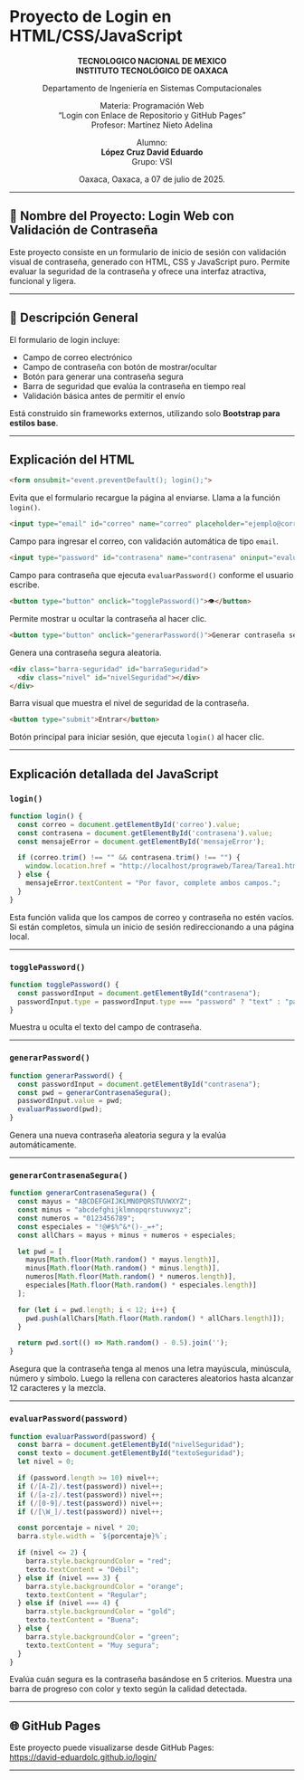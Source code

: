 
# Proyecto de Login en HTML/CSS/JavaScript

<div align="center">

**TECNOLOGICO NACIONAL DE MEXICO**  
**INSTITUTO TECNOLÓGICO DE OAXACA**

Departamento de Ingeniería en Sistemas Computacionales  

Materia: Programación Web  
“Login con Enlace de Repositorio y GitHub Pages”  
Profesor: Martínez Nieto Adelina  

Alumno:  
**López Cruz David Eduardo**  
Grupo: VSI  

Oaxaca, Oaxaca, a 07 de julio de 2025.

</div>

---

## 🔐 Nombre del Proyecto: Login Web con Validación de Contraseña

Este proyecto consiste en un formulario de inicio de sesión con validación visual de contraseña, generado con HTML, CSS y JavaScript puro. Permite evaluar la seguridad de la contraseña y ofrece una interfaz atractiva, funcional y ligera.

---

## 📄 Descripción General

El formulario de login incluye:

- Campo de correo electrónico
- Campo de contraseña con botón de mostrar/ocultar
- Botón para generar una contraseña segura
- Barra de seguridad que evalúa la contraseña en tiempo real
- Validación básica antes de permitir el envío

Está construido sin frameworks externos, utilizando solo **Bootstrap para estilos base**.

---

##  Explicación del HTML

```html
<form onsubmit="event.preventDefault(); login();">
```
Evita que el formulario recargue la página al enviarse. Llama a la función `login()`.

```html
<input type="email" id="correo" name="correo" placeholder="ejemplo@correo.com" required>
```
Campo para ingresar el correo, con validación automática de tipo `email`.

```html
<input type="password" id="contrasena" name="contrasena" oninput="evaluarPassword(this.value)" required />
```
Campo para contraseña que ejecuta `evaluarPassword()` conforme el usuario escribe.

```html
<button type="button" onclick="togglePassword()">👁️</button>
```
Permite mostrar u ocultar la contraseña al hacer clic.

```html
<button type="button" onclick="generarPassword()">Generar contraseña segura</button>
```
Genera una contraseña segura aleatoria.

```html
<div class="barra-seguridad" id="barraSeguridad">
  <div class="nivel" id="nivelSeguridad"></div>
</div>
```
Barra visual que muestra el nivel de seguridad de la contraseña.

```html
<button type="submit">Entrar</button>
```
Botón principal para iniciar sesión, que ejecuta `login()` al hacer clic.

---

##  Explicación detallada del JavaScript

### `login()`
```js
function login() {
  const correo = document.getElementById('correo').value;
  const contrasena = document.getElementById('contrasena').value;
  const mensajeError = document.getElementById('mensajeError');

  if (correo.trim() !== "" && contrasena.trim() !== "") {
    window.location.href = "http://localhost/prograweb/Tarea/Tarea1.html";
  } else {
    mensajeError.textContent = "Por favor, complete ambos campos.";
  }
}
```
Esta función valida que los campos de correo y contraseña no estén vacíos. Si están completos, simula un inicio de sesión redireccionando a una página local.

---

### `togglePassword()`
```js
function togglePassword() {
  const passwordInput = document.getElementById("contrasena");
  passwordInput.type = passwordInput.type === "password" ? "text" : "password";
}
```
Muestra u oculta el texto del campo de contraseña.

---

### `generarPassword()`
```js
function generarPassword() {
  const passwordInput = document.getElementById("contrasena");
  const pwd = generarContrasenaSegura();
  passwordInput.value = pwd;
  evaluarPassword(pwd);
}
```
Genera una nueva contraseña aleatoria segura y la evalúa automáticamente.

---

### `generarContrasenaSegura()`
```js
function generarContrasenaSegura() {
  const mayus = "ABCDEFGHIJKLMNOPQRSTUVWXYZ";
  const minus = "abcdefghijklmnopqrstuvwxyz";
  const numeros = "0123456789";
  const especiales = "!@#$%^&*()-_=+";
  const allChars = mayus + minus + numeros + especiales;

  let pwd = [
    mayus[Math.floor(Math.random() * mayus.length)],
    minus[Math.floor(Math.random() * minus.length)],
    numeros[Math.floor(Math.random() * numeros.length)],
    especiales[Math.floor(Math.random() * especiales.length)]
  ];

  for (let i = pwd.length; i < 12; i++) {
    pwd.push(allChars[Math.floor(Math.random() * allChars.length)]);
  }

  return pwd.sort(() => Math.random() - 0.5).join('');
}
```
Asegura que la contraseña tenga al menos una letra mayúscula, minúscula, número y símbolo. Luego la rellena con caracteres aleatorios hasta alcanzar 12 caracteres y la mezcla.

---

### `evaluarPassword(password)`
```js
function evaluarPassword(password) {
  const barra = document.getElementById("nivelSeguridad");
  const texto = document.getElementById("textoSeguridad");
  let nivel = 0;

  if (password.length >= 10) nivel++;
  if (/[A-Z]/.test(password)) nivel++;
  if (/[a-z]/.test(password)) nivel++;
  if (/[0-9]/.test(password)) nivel++;
  if (/[\W_]/.test(password)) nivel++;

  const porcentaje = nivel * 20;
  barra.style.width = `${porcentaje}%`;

  if (nivel <= 2) {
    barra.style.backgroundColor = "red";
    texto.textContent = "Débil";
  } else if (nivel === 3) {
    barra.style.backgroundColor = "orange";
    texto.textContent = "Regular";
  } else if (nivel === 4) {
    barra.style.backgroundColor = "gold";
    texto.textContent = "Buena";
  } else {
    barra.style.backgroundColor = "green";
    texto.textContent = "Muy segura";
  }
}
```
Evalúa cuán segura es la contraseña basándose en 5 criterios. Muestra una barra de progreso con color y texto según la calidad detectada.

---

## 🌐 GitHub Pages

Este proyecto puede visualizarse desde GitHub Pages:  
https://david-eduardolc.github.io/login/

---
